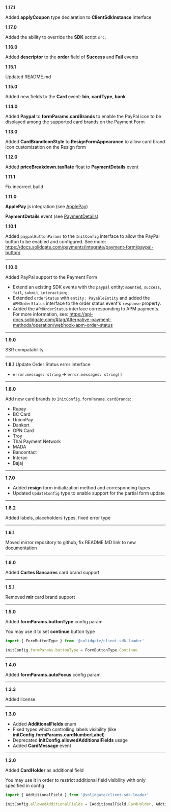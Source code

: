 **1.17.1**

Added **applyCoupon** type declaration to **ClientSdkInstance** interface

**1.17.0**

Added the ability to override the **SDK** script `src`.

**1.16.0**

Added **descriptor** to the **order** field of **Success** and **Fail** events

**1.15.1**

Updated README.md

**1.15.0**

Added new fields to the **Card** event: **bin**, **cardType**, **bank**

**1.14.0**

Added **Paypal** to **formParams.cardBrands** to enable the PayPal icon to be displayed among the supported card brands on the Payment Form 

**1.13.0**

Added **CardBrandIconStyle** to **ResignFormAppearance** to allow card brand icon customization on the Resign form

**1.12.0**

Added **priceBreakdown.taxRate** float to **PaymentDetails** event

**1.11.1**

Fix incorrect build

**1.11.0**

**ApplePay** js integration (see [ApplePay](https://docs.solidgate.com/payments/integrate/payment-form/apple-pay/))

**PaymentDetails** event (see [PaymentDetails](https://docs.solidgate.com/payments/integrate/payment-form/form-events/#payment-details))

**1.10.1**

Added `paypalButtonParams` to the `InitConfig` interface to allow the PayPal button to be enabled and configured. See more: https://docs.solidgate.com/payments/integrate/payment-form/paypal-button/ 

***

**1.10.0**

Added PayPal support to the Payment Form

- Extend an existing SDK events with the `paypal` entity: `mounted`, `success`, `fail`, `submit`, `interaction`;
- Extended `orderStatus` with `entity: PayableEntity` and added the `APMOrderStatus` interface to the order status event's `response` property.
- Added the `APMOrderStatus` interface corresponding to APM payments. For more information, see: https://api-docs.solidgate.com/#tag/Alternative-payment-methods/operation/webhook-apm-order-status

***

**1.9.0**

SSR compatability

***

**1.8.1**
Update Order Status error interface:
 - `error.message: string` -> `error.messages: string[]`

***

**1.8.0**

Add new card brands to `InitConfig.formParams.cardBrands`:

- Rupay
- BC Card
- UnionPay
- Dankort
- GPN Card
- Troy
- Thai Payment Network
- MADA
- Bancontact
- Interac
- Bajaj

***

**1.7.0**

- Added **resign** form initialization method and corresponding types
- Updated ```UpdateConfig```  type to enable support for the partial form update

***

**1.6.2**

Added labels, placeholders types, fixed error type

***

**1.6.1**

Moved mirror repository to github, fix README.MD link to new documentation

***

**1.6.0**

Added  **Cartes Bancaires** card brand support

***

**1.5.1**

Removed **mir** card brand support

***

**1.5.0**

Added **formParams.buttonType** config param

You may use it to set **continue** button type
```typescript
import { FormButtonType } from '@solidgate/client-sdk-loader'

initConfig.formParams.buttonType = FormButtonType.Continue
```

***

**1.4.0**

Added **formParams.autoFocus** config param

***

**1.3.3**

Added license

***

**1.3.0**


- Added **AdditionalFields** enum
- Fixed types which controlling labels visibility (like **initConfig.formParams.cardNumberLabel**)
- Deprecated **initConfig.allowedAdditionalFields** usage
- Added **CardMessage** event

***

**1.2.0**

Added **CardHolder** as additional field

You may use it in order to restrict additional field visibility with only specified in config
```typescript
import { AddtitionalField } from '@solidgate/client-sdk-loader'

initConfig.allowedAdditionalFields = [AdditionalField.CardHolder, AddtitionalField.Pin]
```

